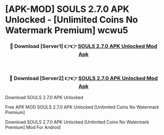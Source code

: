 # [APK-MOD] SOULS 2.7.0 APK Unlocked - [Unlimited Coins No Watermark Premium] wcwu5



<div align="center">
<h3>🔴 Download [Server1] 👉👉 <a href="https://momento.my/?title=SOULS_2.7.0_APK_Unlocked">SOULS 2.7.0 APK Unlocked Mod Apk</a></h3><br>

<h3>🔴 Download [Server2] 👉👉 <a href="https://momento.my/?title=SOULS_2.7.0_APK_Unlocked">SOULS 2.7.0 APK Unlocked Mod Apk</a></h3>
</div>



Download SOULS 2.7.0 APK Unlocked 

Free APK MOD SOULS 2.7.0 APK Unlocked [Unlimited Coins No Watermark Premium]

Download SOULS 2.7.0 APK Unlocked [Unlimited Coins No Watermark Premium] Mod For Android
